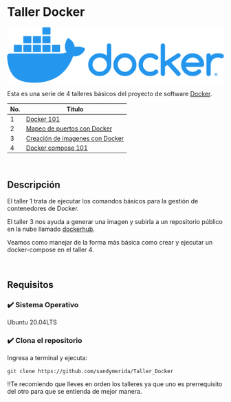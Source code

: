# Taller Docker
![Docker](/images/docker.png)

Esta es una serie de 4 talleres básicos del proyecto de software [Docker](https://es.wikipedia.org/wiki/Docker_(software)).

|No.|Titulo|
|---|------|
|1  |[Docker 101](taller1.md)|
|2  |[Mapeo de puertos con Docker](taller2.md)
|3  |[Creación de imagenes con Docker](taller3.md)|
|4  |[Docker compose 101](taller4.md) |

<br>


## Descripción
El taller 1 trata de ejecutar los comandos básicos para la gestión de contenedores de Docker.

El taller 3 nos ayuda a generar una imagen y subirla a un repositorio público en la nube llamado [dockerhub](https://hub.docker.com).

Veamos como manejar de la forma más básica como crear y ejecutar un docker-compose en el taller 4.

<br>

## Requisitos 

### :heavy_check_mark: Sistema Operativo  
Ubuntu 20.04LTS


### :heavy_check_mark: Clona el repositorio
Ingresa a terminal y ejecuta:
```
git clone https://github.com/sandymerida/Taller_Docker
```
:bangbang:Te recomiendo que lleves en orden los talleres ya que uno es prerrequisito del otro para que se entienda de mejor manera.

